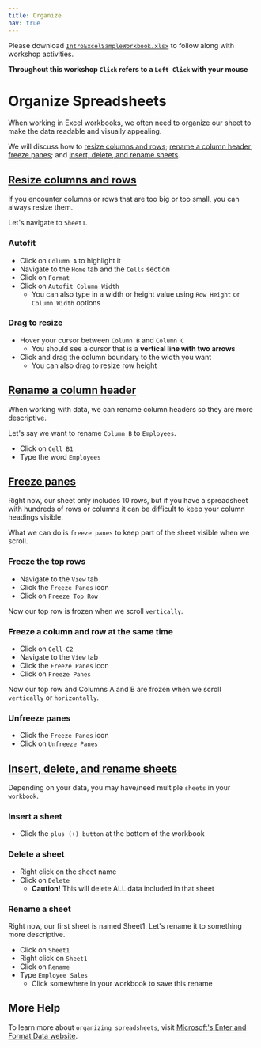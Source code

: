 ```yaml
---
title: Organize
nav: true
---
```

Please download <a href="images/IntroExcelSampleWorkbook.xlsx" target="_blank">`IntroExcelSampleWorkbook.xlsx`</a> to follow along with workshop activities.

**Throughout this workshop `Click` refers to a `Left Click` with your mouse**

# Organize Spreadsheets

When working in Excel workbooks, we often need to organize our sheet to make the data readable and visually appealing.

We will discuss how to [resize columns and rows](#resize-columns-and-rows); [rename a column header](#rename-a-column-header); [freeze panes](#freeze-panes); and [insert, delete, and rename sheets](#insert-delete-and-rename-sheets).

## [Resize columns and rows](#resize-columns-and-rows)
If you encounter columns or rows that are too big or too small, you can always resize them.

Let's navigate to `Sheet1`.

### Autofit
* Click on `Column A` to highlight it
* Navigate to the `Home` tab and the `Cells` section
* Click on `Format`
* Click on `Autofit Column Width`
  * You can also type in a width or height value using `Row Height` or `Column Width` options

### Drag to resize
* Hover your cursor between `Column B` and `Column C`
  * You should see a cursor that is a **vertical line with two arrows**
* Click and drag the column boundary to the width you want
  * You can also drag to resize row height

## [Rename a column header](#rename-a-column-header)
When working with data, we can rename column headers so they are more descriptive.

Let's say we want to rename `Column B` to `Employees`.
* Click on `Cell B1`  
* Type the word `Employees`

## [Freeze panes](#freeze-panes)
Right now, our sheet only includes 10 rows, but if you have a spreadsheet with hundreds of rows or columns it can be difficult to keep your column headings visible.

What we can do is `freeze panes` to keep part of the sheet visible when we scroll.

### Freeze the top rows
* Navigate to the `View` tab
* Click the `Freeze Panes` icon
* Click on `Freeze Top Row`

Now our top row is frozen when we scroll `vertically`.

### Freeze a column and row at the same time
* Click on `Cell C2`
* Navigate to the `View` tab
* Click the `Freeze Panes` icon
* Click on `Freeze Panes`

Now our top row and Columns A and B are frozen when we scroll `vertically` or `horizontally`.

### Unfreeze panes
* Click the `Freeze Panes` icon
* Click on `Unfreeze Panes`

## [Insert, delete, and rename sheets](#insert-delete-and-rename-sheets)
Depending on your data, you may have/need multiple `sheets` in your `workbook`.

### Insert a sheet
 * Click the `plus (+) button` at the bottom of the workbook
 
### Delete a sheet
* Right click on the sheet name
* Click on `Delete`
  * **Caution!** This will delete ALL data included in that sheet

### Rename a sheet
Right now, our first sheet is named Sheet1. Let's rename it to something more descriptive.
* Click on `Sheet1`
* Right click on `Sheet1`
* Click on `Rename`
* Type `Employee Sales`
  * Click somewhere in your workbook to save this rename

## More Help

To learn more about `organizing spreadsheets`, visit <a href="https://support.office.com/en-us/article/enter-and-format-data-fef13169-0a84-4b92-a5ab-d856b0d7c1f7?ui=en-US&rs=en-US&ad=US#ID0EAABAAA=Layout" target="_blank">Microsoft's Enter and Format Data website</a>.
